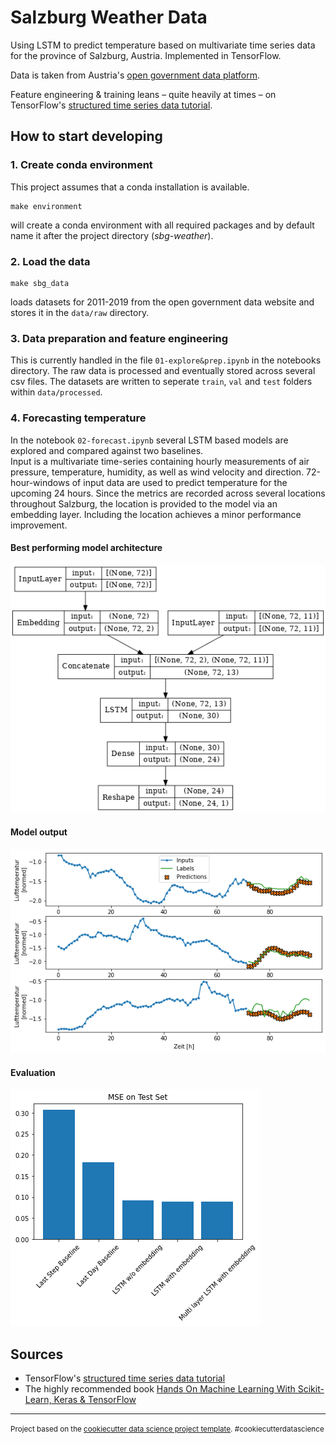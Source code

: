 # Salzburg Weather Data

Using LSTM to predict temperature based on multivariate time series data for the province of Salzburg, Austria.
Implemented in TensorFlow.

Data is taken from Austria's [open government data platform](https://www.data.gv.at/).

Feature engineering & training leans – quite heavily at times – on TensorFlow's 
[structured time series data tutorial](https://www.tensorflow.org/tutorials/structured_data/time_series).

## How to start developing
### 1. Create conda environment  
This project assumes that a conda installation is available.  

    make environment

 will create a conda environment with all required packages and by default name it after the project directory (_sbg-weather_).

### 2. Load the data
    make sbg_data
    
loads datasets for 2011-2019 from the open government data website and stores it in the `data/raw` directory.

### 3. Data preparation and feature engineering
This is currently handled in the file `01-explore&prep.ipynb` in the notebooks directory. The raw data is processed and eventually stored across several csv files.
The datasets are written to seperate `train`, `val` and `test` folders within `data/processed`.

### 4. Forecasting temperature
In the notebook `02-forecast.ipynb` several LSTM based models are explored and compared against two baselines.  
Input is a multivariate time-series containing hourly measurements of air pressure, temperature, humidity, as well as wind velocity and direction.
72-hour-windows of input data are used to predict temperature for the upcoming 24 hours.
Since the metrics are recorded across several locations throughout Salzburg, the location is provided to the model via an embedding layer.
Including the location achieves a minor performance improvement.

#### Best performing model architecture
![Model architecture](plots/lstm_with_embedding_2021-09-28.png)

#### Model output  
![Results](plots/model-output.png)

#### Evaluation  
![Results](plots/evaluation.png)


## Sources
* TensorFlow's 
[structured time series data tutorial](https://www.tensorflow.org/tutorials/structured_data/time_series)
* The highly recommended book [Hands On Machine Learning With Scikit-Learn, Keras & TensorFlow](https://www.oreilly.com/library/view/hands-on-machine-learning/9781492032632/)

---

<p><small>Project based on the <a target="_blank" href="https://drivendata.github.io/cookiecutter-data-science/">cookiecutter data science project template</a>. #cookiecutterdatascience</small></p>
